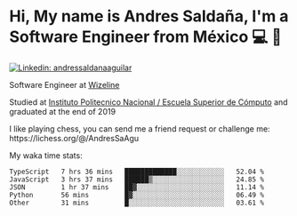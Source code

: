 # Hi, My name is Andres Saldaña, I'm a Software Engineer from México :computer: :boy:

[![Linkedin: andressaldanaaguilar](https://img.shields.io/badge/-andressaldanaaguilar-blue?style=flat-square&logo=Linkedin&logoColor=white&link=https://www.linkedin.com/in/thaianebraga/)](https://www.linkedin.com/in/andressaldanaaguilar)

<p>Software Engineer at <a href="https://www.wizeline.com/">Wizeline</a></p>
<p>Studied at <a href="https://en.wikipedia.org/wiki/ESCOM">Instituto Politecnico Nacional / Escuela Superior de Cómputo</a> and graduated at the end of 2019</p>
<p>I like playing chess, you can send me a friend request or challenge me: https://lichess.org/@/AndresSaAgu</p>

<p> My waka time stats: </p>

<!--START_SECTION:waka-->
```text
TypeScript   7 hrs 36 mins   █████████████░░░░░░░░░░░░   52.04 % 
JavaScript   3 hrs 37 mins   ██████▒░░░░░░░░░░░░░░░░░░   24.85 % 
JSON         1 hr 37 mins    ██▓░░░░░░░░░░░░░░░░░░░░░░   11.14 % 
Python       56 mins         █▓░░░░░░░░░░░░░░░░░░░░░░░   06.49 % 
Other        31 mins         █░░░░░░░░░░░░░░░░░░░░░░░░   03.61 % 
```
<!--END_SECTION:waka-->

